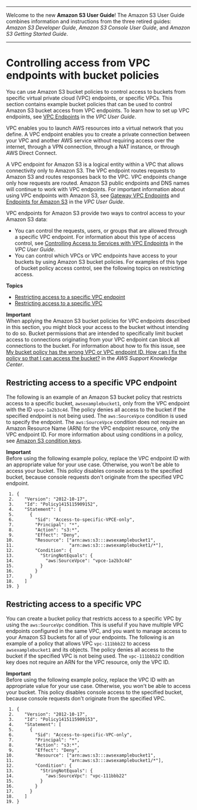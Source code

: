 --------

Welcome to the new **Amazon S3 User Guide**\! The Amazon S3 User Guide combines information and instructions from the three retired guides: *Amazon S3 Developer Guide*, *Amazon S3 Console User Guide*, and *Amazon S3 Getting Started Guide*\.

--------

# Controlling access from VPC endpoints with bucket policies<a name="example-bucket-policies-vpc-endpoint"></a>

You can use Amazon S3 bucket policies to control access to buckets from specific virtual private cloud \(VPC\) endpoints, or specific VPCs\. This section contains example bucket policies that can be used to control Amazon S3 bucket access from VPC endpoints\. To learn how to set up VPC endpoints, see [VPC Endpoints](https://docs.aws.amazon.com/vpc/latest/userguide/vpc-endpoints.html) in the *VPC User Guide*\. 

VPC enables you to launch AWS resources into a virtual network that you define\. A VPC endpoint enables you to create a private connection between your VPC and another AWS service without requiring access over the internet, through a VPN connection, through a NAT instance, or through AWS Direct Connect\. 

A VPC endpoint for Amazon S3 is a logical entity within a VPC that allows connectivity only to Amazon S3\. The VPC endpoint routes requests to Amazon S3 and routes responses back to the VPC\. VPC endpoints change only how requests are routed\. Amazon S3 public endpoints and DNS names will continue to work with VPC endpoints\. For important information about using VPC endpoints with Amazon S3, see [Gateway VPC Endpoints](https://docs.aws.amazon.com/vpc/latest/userguide/vpce-gateway.html) and [Endpoints for Amazon S3](https://docs.aws.amazon.com/vpc/latest/userguide/vpc-endpoints-s3.html) in the *VPC User Guide*\. 

VPC endpoints for Amazon S3 provide two ways to control access to your Amazon S3 data: 
+ You can control the requests, users, or groups that are allowed through a specific VPC endpoint\. For information about this type of access control, see [Controlling Access to Services with VPC Endpoints](https://docs.aws.amazon.com/vpc/latest/userguide/vpc-endpoints-access.html) in the *VPC User Guide*\.
+ You can control which VPCs or VPC endpoints have access to your buckets by using Amazon S3 bucket policies\. For examples of this type of bucket policy access control, see the following topics on restricting access\.

**Topics**
+ [Restricting access to a specific VPC endpoint](#example-bucket-policies-restrict-accesss-vpc-endpoint)
+ [Restricting access to a specific VPC](#example-bucket-policies-restrict-access-vpc)

**Important**  
When applying the Amazon S3 bucket policies for VPC endpoints described in this section, you might block your access to the bucket without intending to do so\. Bucket permissions that are intended to specifically limit bucket access to connections originating from your VPC endpoint can block all connections to the bucket\. For information about how to fix this issue, see [My bucket policy has the wrong VPC or VPC endpoint ID\. How can I fix the policy so that I can access the bucket?](https://aws.amazon.com/premiumsupport/knowledge-center/s3-regain-access/) in the *AWS Support Knowledge Center*\.

## Restricting access to a specific VPC endpoint<a name="example-bucket-policies-restrict-accesss-vpc-endpoint"></a>

The following is an example of an Amazon S3 bucket policy that restricts access to a specific bucket, `awsexamplebucket1`, only from the VPC endpoint with the ID `vpce-1a2b3c4d`\. The policy denies all access to the bucket if the specified endpoint is not being used\. The `aws:SourceVpce` condition is used to specify the endpoint\. The `aws:SourceVpce` condition does not require an Amazon Resource Name \(ARN\) for the VPC endpoint resource, only the VPC endpoint ID\. For more information about using conditions in a policy, see [Amazon S3 condition keys](amazon-s3-policy-keys.md)\.

**Important**  
Before using the following example policy, replace the VPC endpoint ID with an appropriate value for your use case\. Otherwise, you won't be able to access your bucket\.
This policy disables console access to the specified bucket, because console requests don't originate from the specified VPC endpoint\.

```
 1. {
 2.    "Version": "2012-10-17",
 3.    "Id": "Policy1415115909152",
 4.    "Statement": [
 5.      {
 6.        "Sid": "Access-to-specific-VPCE-only",
 7.        "Principal": "*",
 8.        "Action": "s3:*",
 9.        "Effect": "Deny",
10.        "Resource": ["arn:aws:s3:::awsexamplebucket1",
11.                     "arn:aws:s3:::awsexamplebucket1/*"],
12.        "Condition": {
13.          "StringNotEquals": {
14.            "aws:SourceVpce": "vpce-1a2b3c4d"
15.          }
16.        }
17.      }
18.    ]
19. }
```

## Restricting access to a specific VPC<a name="example-bucket-policies-restrict-access-vpc"></a>

You can create a bucket policy that restricts access to a specific VPC by using the `aws:SourceVpc` condition\. This is useful if you have multiple VPC endpoints configured in the same VPC, and you want to manage access to your Amazon S3 buckets for all of your endpoints\. The following is an example of a policy that allows VPC `vpc-111bbb22` to access `awsexamplebucket1` and its objects\. The policy denies all access to the bucket if the specified VPC is not being used\. The `vpc-111bbb22` condition key does not require an ARN for the VPC resource, only the VPC ID\.

**Important**  
Before using the following example policy, replace the VPC ID with an appropriate value for your use case\. Otherwise, you won't be able to access your bucket\.
This policy disables console access to the specified bucket, because console requests don't originate from the specified VPC\.

```
 1. {
 2.    "Version": "2012-10-17",
 3.    "Id": "Policy1415115909153",
 4.    "Statement": [
 5.      {
 6.        "Sid": "Access-to-specific-VPC-only",
 7.        "Principal": "*",
 8.        "Action": "s3:*",
 9.        "Effect": "Deny",
10.        "Resource": ["arn:aws:s3:::awsexamplebucket1",
11.                     "arn:aws:s3:::awsexamplebucket1/*"],
12.        "Condition": {
13.          "StringNotEquals": {
14.            "aws:SourceVpc": "vpc-111bbb22"
15.          }
16.        }
17.      }
18.    ]
19. }
```